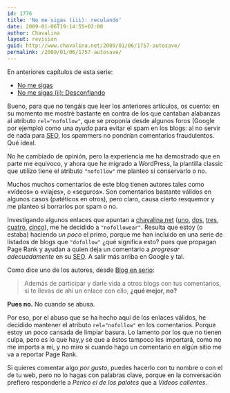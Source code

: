 ```yaml
---
id: 1776
title: 'No me sigas (iii): reculando'
date: 2009-01-06T19:14:55+02:00
author: Chavalina
layout: revision
guid: http://www.chavalina.net/2009/01/06/1757-autosave/
permalink: /2009/01/06/1757-autosave/
---
```

En anteriores capítulos de esta serie:

  * [No me sigas](http://www.chavalina.net/2005/01/19/post-330/)
  * [No me sigas (ii): Desconfiando](http://www.chavalina.net/2005/01/20/post-331/)

Bueno, para que no tengáis que leer los anteriores artículos, os cuento: en su momento me mostré bastante en contra de los que cantaban alabanzas al atributo `rel="nofollow"`, que se proponía desde algunos foros (Google por ejemplo) como una _ayuda_ para evitar el spam en los blogs: al no servir de nada para <acronym title="en inglés, Search Engine Optimization, Optimización para motores de búsqueda">SEO</acronym>, los spammers no pondrían comentarios fraudulentos. Qué ideal.

No he cambiado de opinión, pero la experiencia me ha demostrado que en parte me equivoco, y ahora que he migrado a WordPress, la plantilla classic que utilizo tiene el atributo `"nofollow"` me planteo si conservarlo o no.

Muchos muchos comentarios de este blog tienen autores tales como «vídeos» o «viajes», o «seguros». Son comentarios bastante válidos en algunos casos (patéticos en otros), pero claro, causa cierto resquemor y me planteo si borrarlos por spam o no.

Investigando algunos enlaces que apuntan a [chavalina.net](http://chavalina.net) ([uno](http://www.ulove-tech.com/i-do-or-i-dont-53-do-follows-blogs/), [dos](http://deltomate1.blogspot.com/2008/07/lista-nofollow-dofollow-listado-blogs.html), [tres](http://www.xeroblog.com/que-es-dofollow/), [cuatro](http://blogenserio.com/2008/03/33-blogs-esplendidos-en-donde-comentar/), [cinco](http://blogsdofollow.com/)), me he decidido a `"nofollowear"`. Resulta que estoy (o estaba) haciendo _un poco_ el primo, porque me han incluido en una serie de listados de blogs que `"dofollow"` ¿qué significa esto? pues que propagan Page Rank y ayudan a quien deja un comentario a _progresar adecuadamente_ en su <acronym title="en inglés, Search Engine Optimization, Optimización para motores de búsqueda">SEO</acronym>. A salir más arriba en Google y tal.

Como dice uno de los autores, desde [Blog en serio](http://blogenserio.com/2008/03/33-blogs-esplendidos-en-donde-comentar/):

> Además de participar y darle vida a otros blogs con tus comentarios, si te llevas de ahí un enlace con ello, **¿qué mejor, no?**

**Pues no.** No cuando se abusa.

Por eso, por el abuso que se ha hecho aquí de los enlaces válidos, he decidido mantener el atributo `rel="nofollow"` en los comentarios. Porque estoy un poco cansada de limpiar basura. Lo lamento por los que no tienen culpa, pero es lo que hay,y sé que a éstos tampoco les importará, como no me importa a mi, y no miro si cuando hago un comentario en algún sitio me va a reportar Page Rank.

Si quieres comentar algo _por gusto_, puedes hacerlo con tu nombre o con el de tu web, pero no lo hagas con palabras clave, porque en la conversación prefiero responderle a _Perico el de los palotes_ que a _Vídeos calientes_.